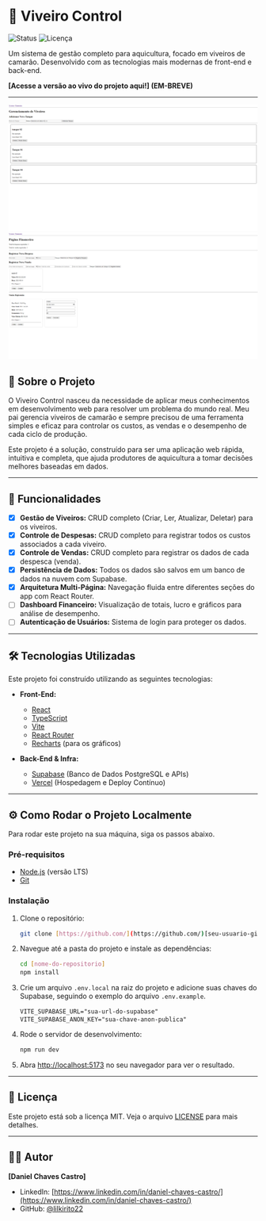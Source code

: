 # 🦐 Viveiro Control

![Status](https://img.shields.io/badge/status-em%20desenvolvimento-yellow)
![Licença](https://img.shields.io/badge/license-MIT-green)

Um sistema de gestão completo para aquicultura, focado em viveiros de camarão. Desenvolvido com as tecnologias mais modernas de front-end e back-end.

**[Acesse a versão ao vivo do projeto aqui!] (EM-BREVE)**

---

![Prévia do Viveiro Control](/camarao-control/src/assets/prints/Captura%20de%20tela%202025-08-18%20120430.png)
![Outra previa do Viveiro Control](/camarao-control/src/assets/prints/Captura%20de%20tela%202025-08-18%20120444.png)

## 📖 Sobre o Projeto

O Viveiro Control nasceu da necessidade de aplicar meus conhecimentos em desenvolvimento web para resolver um problema do mundo real. Meu pai gerencia viveiros de camarão e sempre precisou de uma ferramenta simples e eficaz para controlar os custos, as vendas e o desempenho de cada ciclo de produção.

Este projeto é a solução, construído para ser uma aplicação web rápida, intuitiva e completa, que ajuda produtores de aquicultura a tomar decisões melhores baseadas em dados.

---

## 🚀 Funcionalidades

- [x] **Gestão de Viveiros:** CRUD completo (Criar, Ler, Atualizar, Deletar) para os viveiros.
- [x] **Controle de Despesas:** CRUD completo para registrar todos os custos associados a cada viveiro.
- [x] **Controle de Vendas:** CRUD completo para registrar os dados de cada despesca (venda).
- [x] **Persistência de Dados:** Todos os dados são salvos em um banco de dados na nuvem com Supabase.
- [x] **Arquitetura Multi-Página:** Navegação fluida entre diferentes seções do app com React Router.
- [ ] **Dashboard Financeiro:** Visualização de totais, lucro e gráficos para análise de desempenho.
- [ ] **Autenticação de Usuários:** Sistema de login para proteger os dados.

---

## 🛠️ Tecnologias Utilizadas

Este projeto foi construído utilizando as seguintes tecnologias:

- **Front-End:**

  - [React](https://react.dev/)
  - [TypeScript](https://www.typescriptlang.org/)
  - [Vite](https://vitejs.dev/)
  - [React Router](https://reactrouter.com/)
  - [Recharts](https://recharts.org/) (para os gráficos)

- **Back-End & Infra:**
  - [Supabase](https://supabase.com/) (Banco de Dados PostgreSQL e APIs)
  - [Vercel](https://vercel.com/) (Hospedagem e Deploy Contínuo)

---

## ⚙️ Como Rodar o Projeto Localmente

Para rodar este projeto na sua máquina, siga os passos abaixo.

### Pré-requisitos

- [Node.js](https://nodejs.org/) (versão LTS)
- [Git](https://git-scm.com/)

### Instalação

1.  Clone o repositório:
    ```bash
    git clone [https://github.com/](https://github.com/)[seu-usuario-github]/[nome-do-repositorio].git
    ```
2.  Navegue até a pasta do projeto e instale as dependências:
    ```bash
    cd [nome-do-repositorio]
    npm install
    ```
3.  Crie um arquivo `.env.local` na raiz do projeto e adicione suas chaves do Supabase, seguindo o exemplo do arquivo `.env.example`.
    ```
    VITE_SUPABASE_URL="sua-url-do-supabase"
    VITE_SUPABASE_ANON_KEY="sua-chave-anon-publica"
    ```
4.  Rode o servidor de desenvolvimento:
    ```bash
    npm run dev
    ```
5.  Abra [http://localhost:5173](http://localhost:5173) no seu navegador para ver o resultado.

---

## 📜 Licença

Este projeto está sob a licença MIT. Veja o arquivo [LICENSE](LICENSE.md) para mais detalhes.

---

## 👨‍💻 Autor

**[Daniel Chaves Castro]**

- LinkedIn: [https://www.linkedin.com/in/daniel-chaves-castro/](https://www.linkedin.com/in/daniel-chaves-castro/)
- GitHub: [@lilkirito22](https://github.com/lilkirito22)

